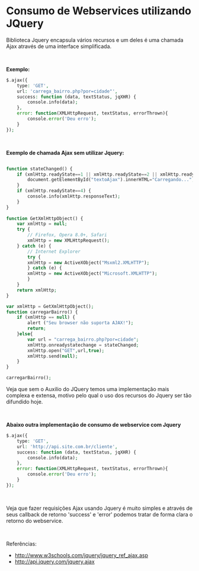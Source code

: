 # Consumo de Webservices utilizando JQuery

Biblioteca Jquery encapsula vários recursos e um deles é uma chamada Ajax através 
de uma interface simplificada. 

<br />

**Exemplo:**
```php
$.ajax({
    type: 'GET',
    url: 'carrega_bairro.php?por=cidade"',     
    success: function (data, textStatus, jqXHR) {                            
        console.info(data);
    },
    error: function(XMLHttpRequest, textStatus, errorThrown){
        console.error('Deu erro');
    }
});
```

<br />

**Exemplo de chamada Ajax sem utilizar Jquery:**
```php

function stateChanged() {
    if (xmlHttp.readyState==1 || xmlHttp.readyState==2 || xmlHttp.readyState==3) {
        document.getElementById("textoAjax").innerHTML="Carregando...";
    }
    if (xmlHttp.readyState==4) {
        console.info(xmlHttp.responseText);
    }
}
 
function GetXmlHttpObject() {
    var xmlHttp = null;
    try {
        // Firefox, Opera 8.0+, Safari
        xmlHttp = new XMLHttpRequest();
    } catch (e) {
        // Internet Explorer
        try {
        xmlHttp = new ActiveXObject("Msxml2.XMLHTTP");
        } catch (e) {
        xmlHttp = new ActiveXObject("Microsoft.XMLHTTP");
        }
    }
    return xmlHttp;
}

var xmlHttp = GetXmlHttpObject();
function carregarBairro() {
    if (xmlHttp == null) {
        alert ("Seu browser não suporta AJAX!");
        return;
    }else{
        var url = "carrega_bairro.php?por=cidade";
        xmlHttp.onreadystatechange = stateChanged;
        xmlHttp.open("GET",url,true);
        xmlHttp.send(null);
    }
}

carregarBairro();

```

Veja que sem o Auxilio do JQuery temos uma implementação mais complexa e extensa, 
motivo pelo qual o uso dos recursos do Jquery ser tão difundido hoje. 

<br />

**Abaixo outra implementação de consumo de webservice com Jquery**

```php
$.ajax({
    type: 'GET',
    url: 'http://api.site.com.br/cliente', 
    success: function (data, textStatus, jqXHR) {                            
        console.info(data);
    },
    error: function(XMLHttpRequest, textStatus, errorThrown){
        console.error('Deu erro');
    }
});
```

<br />

Veja que fazer requisições Ajax usando Jquery é muito simples e através de seus callback
de retorno 'success' e 'error' podemos tratar de forma clara o retorno do webservice.


<br />

Referências: 

* http://www.w3schools.com/jquery/jquery_ref_ajax.asp
* http://api.jquery.com/jquery.ajax
